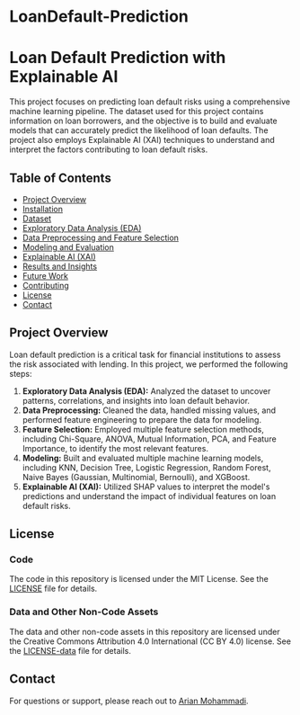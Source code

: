 # LoanDefault-Prediction

# Loan Default Prediction with Explainable AI

This project focuses on predicting loan default risks using a comprehensive machine learning pipeline. The dataset used for this project contains information on loan borrowers, and the objective is to build and evaluate models that can accurately predict the likelihood of loan defaults. The project also employs Explainable AI (XAI) techniques to understand and interpret the factors contributing to loan default risks.

## Table of Contents
- [Project Overview](#project-overview)
- [Installation](#installation)
- [Dataset](#dataset)
- [Exploratory Data Analysis (EDA)](#exploratory-data-analysis-eda)
- [Data Preprocessing and Feature Selection](#data-preprocessing-and-feature-selection)
- [Modeling and Evaluation](#modeling-and-evaluation)
- [Explainable AI (XAI)](#explainable-ai-xai)
- [Results and Insights](#results-and-insights)
- [Future Work](#future-work)
- [Contributing](#contributing)
- [License](#license)
- [Contact](#contact)

## Project Overview

Loan default prediction is a critical task for financial institutions to assess the risk associated with lending. In this project, we performed the following steps:

1. **Exploratory Data Analysis (EDA):** Analyzed the dataset to uncover patterns, correlations, and insights into loan default behavior.
2. **Data Preprocessing:** Cleaned the data, handled missing values, and performed feature engineering to prepare the data for modeling.
3. **Feature Selection:** Employed multiple feature selection methods, including Chi-Square, ANOVA, Mutual Information, PCA, and Feature Importance, to identify the most relevant features.
4. **Modeling:** Built and evaluated multiple machine learning models, including KNN, Decision Tree, Logistic Regression, Random Forest, Naive Bayes (Gaussian, Multinomial, Bernoulli), and XGBoost.
5. **Explainable AI (XAI):** Utilized SHAP values to interpret the model's predictions and understand the impact of individual features on loan default risks.

## License

### Code

The code in this repository is licensed under the MIT License. See the [LICENSE](LICENSE) file for details.

### Data and Other Non-Code Assets

The data and other non-code assets in this repository are licensed under the Creative Commons Attribution 4.0 International (CC BY 4.0) license. See the [LICENSE-data](LICENSE-data) file for details.

## Contact

For questions or support, please reach out to [Arian Mohammadi](mailto:arianmohammadi6464@gmail.com).

 

